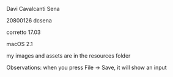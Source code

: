 Davi Cavalcanti Sena

20800126 dcsena

corretto 17.03

macOS 2.1

my images and assets are in the resources folder

Observations: when you press File -> Save, it will
show an input